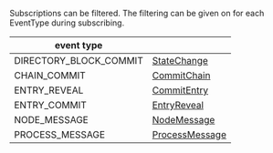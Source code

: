 Subscriptions can be filtered. The filtering can be given on for each EventType during subscribing.

| event type                 |                               |
|----------------------------|-------------------------------|
| DIRECTORY_BLOCK_COMMIT               | [StateChange](StateChange.md) |
| CHAIN_COMMIT         | [CommitChain](CommitChain.md) |
| ENTRY_REVEAL | [CommitEntry](CommitEntry.md) |
| ENTRY_COMMIT         | [EntryReveal](EntryReveal.md) |
| NODE_MESSAGE               | [NodeMessage](NodeMessage.md) |
| PROCESS_MESSAGE            | [ProcessMessage](ProcessMessage.md) |
